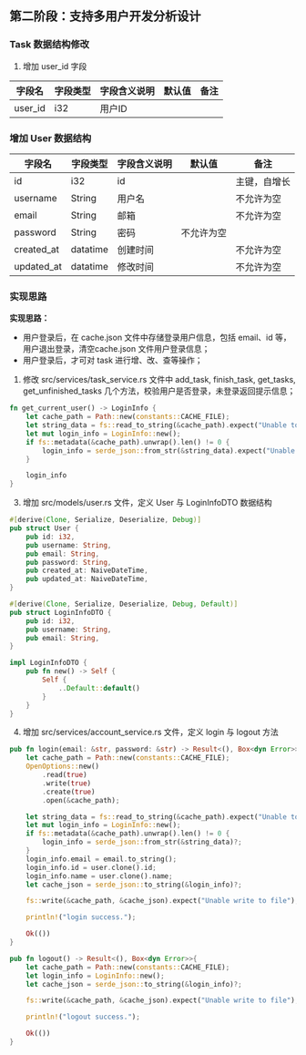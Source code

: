 ## 第二阶段：支持多用户开发分析设计
### Task 数据结构修改
1. 增加 user_id 字段

|字段名|字段类型|字段含义说明|默认值|备注|
|-----|------|-----|---|----|
|user_id|i32|用户ID| ||

### 增加 User 数据结构
|字段名|字段类型|字段含义说明|默认值|备注|
|-----|------|-----|---|----|
|id|i32|id| |主键，自增长|
|username|String|用户名| |不允许为空|
|email|String|邮箱| |不允许为空|
|password|String|密码|不允许为空| |
|created_at|datatime|创建时间| |不允许为空|
|updated_at|datatime|修改时间| |不允许为空|


### 实现思路
**实现思路：** 
- 用户登录后，在 cache.json 文件中存储登录用户信息，包括 email、id 等，用户退出登录，清空cache.json 文件用户登录信息；
- 用户登录后，才可对 task 进行增、改、查等操作；

1. 修改 src/services/task_service.rs 文件中 add_task, finish_task, get_tasks, get_unfinished_tasks 几个方法，校验用户是否登录，未登录返回提示信息；
```Rust
fn get_current_user() -> LoginInfo {
    let cache_path = Path::new(constants::CACHE_FILE);
    let string_data = fs::read_to_string(&cache_path).expect("Unable to read file");
    let mut login_info = LoginInfo::new();
    if fs::metadata(&cache_path).unwrap().len() != 0 {
        login_info = serde_json::from_str(&string_data).expect("Unable get json data");
    }

    login_info
}
```
3. 增加 src/models/user.rs 文件，定义 User 与 LoginInfoDTO 数据结构
```Rust
#[derive(Clone, Serialize, Deserialize, Debug)]
pub struct User {
    pub id: i32,
    pub username: String,
    pub email: String,
    pub password: String,
    pub created_at: NaiveDateTime,
    pub updated_at: NaiveDateTime,
}

#[derive(Clone, Serialize, Deserialize, Debug, Default)]
pub struct LoginInfoDTO {
    pub id: i32,
    pub username: String,
    pub email: String,
}

impl LoginInfoDTO {
    pub fn new() -> Self {
        Self {
            ..Default::default()
        }
    }
}
```
4. 增加 src/services/account_service.rs 文件，定义 login 与 logout 方法
```Rust
pub fn login(email: &str, password: &str) -> Result<(), Box<dyn Error>>{
    let cache_path = Path::new(constants::CACHE_FILE);
    OpenOptions::new()
        .read(true)
        .write(true)
        .create(true)
        .open(&cache_path);

    let string_data = fs::read_to_string(&cache_path).expect("Unable to read file");
    let mut login_info = LoginInfo::new();
    if fs::metadata(&cache_path).unwrap().len() != 0 {
        login_info = serde_json::from_str(&string_data)?;
    }
    login_info.email = email.to_string();
    login_info.id = user.clone().id;
    login_info.name = user.clone().name;
    let cache_json = serde_json::to_string(&login_info)?;

    fs::write(&cache_path, &cache_json).expect("Unable write to file");

    println!("login success.");

    Ok(())
}

pub fn logout() -> Result<(), Box<dyn Error>>{
    let cache_path = Path::new(constants::CACHE_FILE);
    let login_info = LoginInfo::new();
    let cache_json = serde_json::to_string(&login_info)?;

    fs::write(&cache_path, &cache_json).expect("Unable write to file");

    println!("logout success.");

    Ok(())
}
```